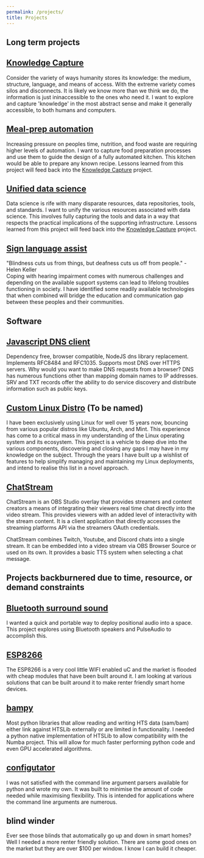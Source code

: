 ```yaml
---
permalink: /projects/
title: Projects
---
```


Long term projects
---

[Knowledge Capture](knowledge/)
----
Consider the variety of ways humanity stores its knowledge: the medium, structure, language, and means of access. With
the extreme variety comes silos and disconnects. It is likely we know more than we think we do, the information is just
ininaccessible to the ones who need it. I want to explore and capture 'knowledge' in the most abstract sense and make it
generally accessible, to both humans and computers.

[Meal-prep automation](autokitchen/)
----
Increasing pressure on peoples time, nutrition, and food waste are requiring higher levels of automation. I want to
capture food preparation processes and use them to guide the design of a fully automated kitchen. This kitchen would be
able to prepare any known recipe. Lessons learned from this project will feed back into
the [Knowledge Capture](knowledge/) project.

[Unified data science](informatictools/)
----
Data science is rife with many disparate resources, data repositories, tools, and standards. I want to unify the various
resources associated with data science. This involves fully capturing the tools and data in a way that respects the
practical implications of the supporting infrastructure. Lessons learned from this project will feed back into
the [Knowledge Capture](knowledge/) project.

[Sign language assist](eyeth/)
----
"Blindness cuts us from things, but deafness cuts us off from people." -Helen Keller  
Coping with hearing impairment comes with numerous challenges and depending on the available support systems can lead to
lifelong troubles functioning in society. I have identified some readily available technologies that when combined will
bridge the education and communication gap between these peoples and their communities.

Software
---

[Javascript DNS client](https://github.com/innovate-invent/dns)
----
Dependency free, browser compatible, NodeJS dns library replacement. Implements RFC8484 and RFC1035. Supports most DNS
over HTTPS servers. Why would you want to make DNS requests from a browser? DNS has numerous functions other than
mapping domain names to IP addresses. SRV and TXT records offer the ability to do service discovery and distribute
information such as public keys.

<!--
[SocProx](https://github.com/innovate-invent/socprox)
----
-->

[Custom Linux Distro](linux/) (To be named)
----
I have been exclusively using Linux for well over 15 years now, bouncing from various popular distros like Ubuntu, Arch,
and Mint. This experience has come to a critical mass in my understanding of the Linux operating system and its
ecosystem. This project is a vehicle to deep dive into the various components, discovering and closing any gaps I may
have in my knowledge on the subject. Through the years I have built up a wishlist of features to help simplify managing
and maintaining my Linux deployments, and intend to realise this list in a novel approach.

[ChatStream](https://github.com/innovate-invent/chatstream)
----
ChatStream is an OBS Studio overlay that provides streamers and content creators a means of integrating their viewers
real time chat directly into the video stream. This provides viewers with an added level of interactivity with the
stream content. It is a client application that directly accesses the streaming platforms API via the streamers OAuth
credentials.

ChatStream combines Twitch, Youtube, and Discord chats into a single stream. It can be embedded into a video stream via
OBS Browser Source or used on its own. It provides a basic TTS system when selecting a chat message.

Projects backburnered due to time, resource, or demand constraints
---

[Bluetooth surround sound](btsurround/)
----
I wanted a quick and portable way to deploy positional audio into a space. This project explores using Bluetooth
speakers and PulseAudio to accomplish this.

[ESP8266](esp8266/)
----
The ESP8266 is a very cool little WIFI enabled uC and the market is flooded with cheap modules that have been built
around it. I am looking at various solutions that can be built around it to make renter friendly smart home devices.

[bampy](https://github.com/innovate-invent/bampy)
----
Most python libraries that allow reading and writing HTS data (sam/bam) either link against HTSLib externally or are
limited in functionality. I needed a python native implementation of HTSLib to allow compatibility with the Numba
project. This will allow for much faster performing python code and even GPU accelerated algorithms.

[configutator](https://github.com/innovate-invent/configutator)
----
I was not satisfied with the command line argument parsers available for python and wrote my own. It was built to
minimise the amount of code needed while maximising flexibility. This is intended for applications where the command
line arguments are numerous.

blind winder
----
Ever see those blinds that automatically go up and down in smart homes? Well I needed a more renter friendly solution.
There are some good ones on the market but they are over $100 per window. I know I can build it cheaper.
